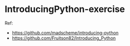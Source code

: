 # IntroducingPython-exercise








Ref:
  * https://github.com/madscheme/introducing-python
  * https://github.com/Fruitson82/Introducing_Python
